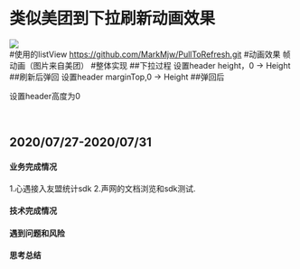 类似美团到下拉刷新动画效果
==
![](https://github.com/zjdyhant/MeiTuanAnimation/blob/master/app/src/main/res/raw/meituanAnim.gif)<br>
#使用的listView
https://github.com/MarkMjw/PullToRefresh.git
#动画效果
帧动画（图片来自美团）
#整体实现
##下拉过程
设置header height，0 -> Height
##刷新后弹回
设置header marginTop,0 -> Height
##弹回后

设置header高度为0

<br>


## 2020/07/27-2020/07/31

#### 业务完成情况
1.心遇接入友盟统计sdk
2.声网的文档浏览和sdk测试.
#### 技术完成情况

#### 遇到问题和风险

#### 思考总结

